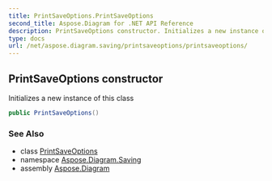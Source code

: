 ```yaml
---
title: PrintSaveOptions.PrintSaveOptions
second_title: Aspose.Diagram for .NET API Reference
description: PrintSaveOptions constructor. Initializes a new instance of this class
type: docs
url: /net/aspose.diagram.saving/printsaveoptions/printsaveoptions/
---
```

## PrintSaveOptions constructor

Initializes a new instance of this class

```csharp
public PrintSaveOptions()
```

### See Also

* class [PrintSaveOptions](../)
* namespace [Aspose.Diagram.Saving](../../printsaveoptions/)
* assembly [Aspose.Diagram](../../../)


